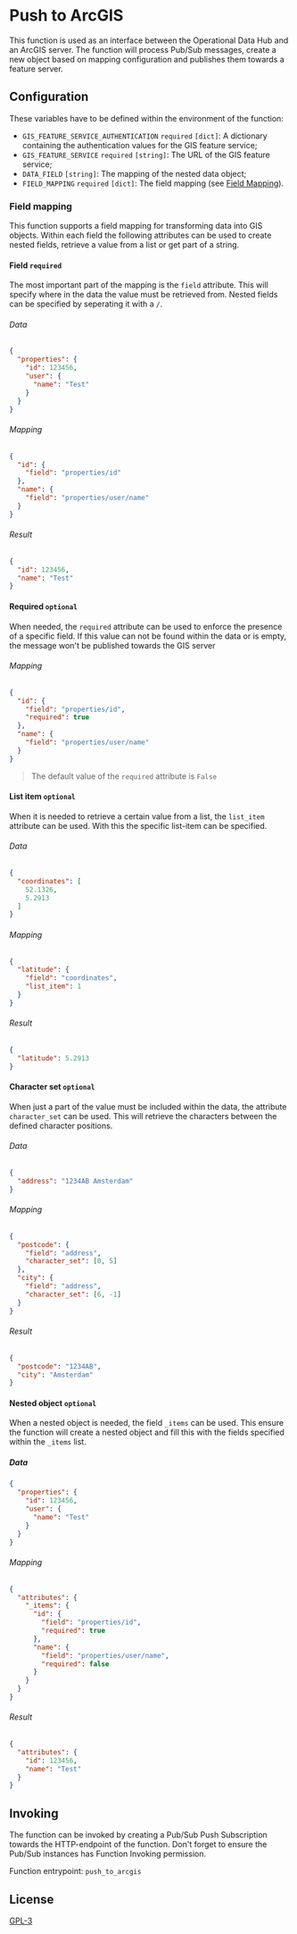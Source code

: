 # Push to ArcGIS

This function is used as an interface between the Operational Data Hub and an ArcGIS server. The function will process
Pub/Sub messages, create a new object based on mapping configuration and publishes them towards a feature server.

## Configuration
These variables have to be defined within the environment of the function:
- `GIS_FEATURE_SERVICE_AUTHENTICATION` `required` `[dict]`: A dictionary containing the authentication values for the 
  GIS feature service;
- `GIS_FEATURE_SERVICE` `required` `[string]`: The URL of the GIS feature service;
- `DATA_FIELD` `[string]`: The mapping of the nested data object;
- `FIELD_MAPPING` `required` `[dict]`: The field mapping (see [Field Mapping](#field-mapping)).

### Field mapping
This function supports a field mapping for transforming data into GIS objects. Within each field the following 
attributes can be used to create nested fields, retrieve a value from a list or get part of a string.

#### Field `required`
The most important part of the mapping is the `field` attribute. This will specify where in the data the value must be
retrieved from. Nested fields can be specified by seperating it with a `/`.

###### Data
~~~json
{
  "properties": {
    "id": 123456,
    "user": {
      "name": "Test"
    }
  }
}
~~~

###### Mapping
~~~json
{
  "id": {
    "field": "properties/id"
  },
  "name": {
    "field": "properties/user/name"
  }
}
~~~

###### Result
~~~json
{
  "id": 123456,
  "name": "Test"
}
~~~

#### Required `optional`
When needed, the `required` attribute can be used to enforce the presence of a specific field. If this value can not be
found within the data or is empty, the message won't be published towards the GIS server

###### Mapping
~~~json
{
  "id": {
    "field": "properties/id",
    "required": true
  },
  "name": {
    "field": "properties/user/name"
  }
}
~~~

> The default value of the `required` attribute is `False`

#### List item `optional`
When it is needed to retrieve a certain value from a list, the `list_item` attribute can be used. With this the specific
list-item can be specified.

###### Data
~~~json
{
  "coordinates": [
    52.1326,
    5.2913
  ]
}
~~~

###### Mapping
~~~json
{
  "latitude": {
    "field": "coordinates",
    "list_item": 1
  }
}
~~~

###### Result
~~~json
{
  "latitude": 5.2913
}
~~~

#### Character set `optional`
When just a part of the value must be included within the data, the attribute `character_set` can be used. This will 
retrieve the characters between the defined character positions.

###### Data
~~~json
{
  "address": "1234AB Amsterdam"
}
~~~

###### Mapping
~~~json
{
  "postcode": {
    "field": "address",
    "character_set": [0, 5]
  },
  "city": {
    "field": "address",
    "character_set": [6, -1]
  }
}
~~~

###### Result
~~~json
{
  "postcode": "1234AB",
  "city": "Amsterdam"
}
~~~

#### Nested object `optional`
When a nested object is needed, the field `_items` can be used. This ensure the function will create a nested object and
fill this with the fields specified within the `_items` list.

##### Data
~~~json
{
  "properties": {
    "id": 123456,
    "user": {
      "name": "Test"
    }
  }
}
~~~

###### Mapping
~~~json
{
  "attributes": {
    "_items": {
      "id": {
        "field": "properties/id",
        "required": true
      },
      "name": {
        "field": "properties/user/name",
        "required": false
      }
    }
  }
}
~~~

###### Result
~~~json
{
  "attributes": {
    "id": 123456,
    "name": "Test"
  }
}
~~~

## Invoking
The function can be invoked by creating a Pub/Sub Push Subscription towards the HTTP-endpoint of the function. Don't
forget to ensure the Pub/Sub instances has Function Invoking permission.

Function entrypoint: `push_to_arcgis`

## License
[GPL-3](https://www.gnu.org/licenses/gpl-3.0.en.html)